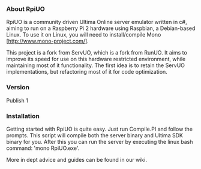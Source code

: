 ### About RpiUO

RpiUO is a community driven Ultima Online server emulator written in c#, aiming to run on a Raspberry Pi 2 hardware using Raspbian, a Debian-based Linux. To use it on Linux, you will need to install/compile Mono [http://www.mono-project.com/].

This project is a fork from ServUO, which is a fork from RunUO. It aims to improve its speed for use on this hardware restricted environment, while maintaining most of it functionality. The first idea is to retain the ServUO implementations, but refactoring most of it for code optimization.

### Version
Publish 1

### Installation

Getting started with RpiUO is quite easy. Just run Compile.PI and follow the prompts. This script will compile both the server binary and Ultima SDK binary for you. After this you can run the server by executing the linux bash command: 'mono RpiUO.exe'.

More in dept advice and guides can be found in our wiki.